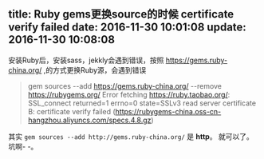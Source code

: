 title: Ruby gems更换source的时候 certificate verify failed
date: 2016-11-30 10:01:08
update: 2016-11-30 10:08:08
---


安装Ruby后，安装sass，jekkly会遇到错误，按照 https://gems.ruby-china.org/ ,的方式更换Ruby源，会遇到错误

>gem sources --add https://gems.ruby-china.org/ --remove https://rubygems.org/
>Error fetching https://ruby.taobao.org/:
>SSL_connect returned=1 errno=0 state=SSLv3 read server certificate B: certificate verify failed (https://rubygems-china.oss-cn-hangzhou.aliyuncs.com/specs.4.8.gz)

其实 `gem sources --add http://gems.ruby-china.org/` 是 **http**。 就可以了。坑啊- -。
